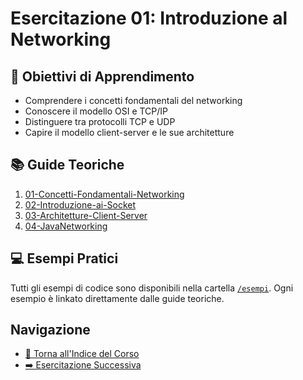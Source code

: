 # Esercitazione 01: Introduzione al Networking

## 🎯 Obiettivi di Apprendimento
- Comprendere i concetti fondamentali del networking
- Conoscere il modello OSI e TCP/IP
- Distinguere tra protocolli TCP e UDP
- Capire il modello client-server e le sue architetture

## 📚 Guide Teoriche
1. [01-Concetti-Fondamentali-Networking](01-Concetti-Fondamentali-Networking.md)
2. [02-Introduzione-ai-Socket](02-Introduzione-ai-Socket.md)
3. [03-Architetture-Client-Server](03-Architetture-Client-Server.md)
4. [04-JavaNetworking](04-JavaNetworking.md)

## 💻 Esempi Pratici
Tutti gli esempi di codice sono disponibili nella cartella [`/esempi`](./esempi/). Ogni esempio è linkato direttamente dalle guide teoriche.

## Navigazione 
- [📑 Torna all'Indice del Corso](../README.md)
- [➡️ Esercitazione Successiva](../02-Ambiente-Sviluppo/README.md)